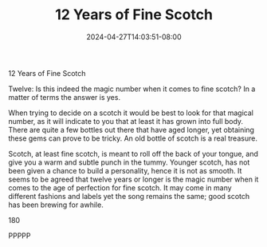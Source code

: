 ﻿---
title: "12 Years of Fine Scotch"
date: 2024-04-27T14:03:51-08:00
description: "Scotch Tips for Web Success"
featured_image: "/images/Scotch.jpg"
tags: ["Scotch"]
---

12 Years of Fine Scotch

Twelve:  Is this indeed the magic number when it comes to fine scotch? In a matter of terms the answer is yes. 

When trying to decide on a scotch it would be best to look for that magical number, as it will indicate to you that at least it has grown into full body.  There are quite a few bottles out there that have aged longer, yet obtaining these gems can prove to be tricky.  An old bottle of scotch is a real treasure.

Scotch, at least fine scotch, is meant to roll off the back of your tongue, and give you a warm and subtle punch in the tummy. Younger scotch, has not been given a chance to build a personality, hence it is not as smooth.  It seems to be agreed that twelve years or longer is the magic number when it comes to the age of perfection for fine scotch.  It may come in many different fashions and labels yet the song remains the same; good scotch has been brewing for awhile.

180

PPPPP

